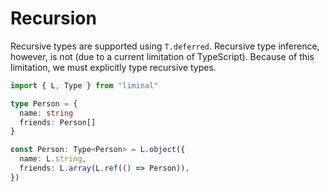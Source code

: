 # Recursion

Recursive types are supported using `T.deferred`. Recursive type inference, however, is not (due to
a current limitation of TypeScript). Because of this limitation, we must explicitly type recursive
types.

```ts {8,10} twoslash
import { L, Type } from "liminal"

type Person = {
  name: string
  friends: Person[]
}

const Person: Type<Person> = L.object({
  name: L.string,
  friends: L.array(L.ref(() => Person)),
})
```
